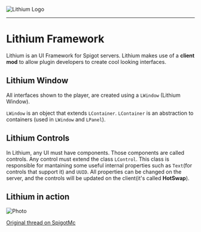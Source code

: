 ![Lithium Logo](https://i.imgur.com/LDEckzI.png "Lithium logo")

---
# Lithium Framework
Lithium is an UI Framework for Spigot servers. Lithium makes use of a **client mod** to allow plugin developers to create cool looking interfaces.

## Lithium Window
All interfaces shown to the player, are created using a `LWindow` (Lithium Window).

`LWindow` is an object that extends `LContainer`. `LContainer` is an abstraction to containers (used in `LWindow` and `LPanel`).

## Lithium Controls
In Lithium, any UI must have components. Those components are called controls.
Any control must extend the class `LControl`. This class is responsible for mantaining some useful internal properties such as `Text`(for controls that support it) and `UUID`.
All properties can be changed on the server, and the controls will be updated on the client(it's called **HotSwap**).

## Lithium in action
![Photo](https://i.imgur.com/PHT7HRg.gif "Lithium's HotSwap feature")


[Original thread on SpigotMc](https://www.spigotmc.org/threads/lithium.274569/)
